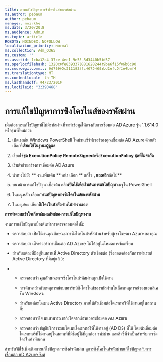 ```yaml
---
title: การแก้ไขปัญหาการซิงโครไนส์ของรหัสผ่าน
ms.author: pebaum
author: pebaum
manager: mnirkhe
ms.date: 3/20/2018
ms.audience: Admin
ms.topic: article
ROBOTS: NOINDEX, NOFOLLOW
localization_priority: Normal
ms.collection: Adm_O365
ms.custom: ''
ms.assetid: 1cba32c4-37ce-4ec1-9e58-8d3440b53d57
ms.openlocfilehash: 1320c0fe839337188162824439be6f15f86b6c90
ms.sourcegitcommit: 9d78905c512192ffc4675468abd2efc5f2e4baf4
ms.translationtype: MT
ms.contentlocale: th-TH
ms.lasthandoff: 04/23/2019
ms.locfileid: "32390468"
---
```

# <a name="troubleshoot-password-synchronization"></a>การแก้ไขปัญหาการซิงโครไนส์ของรหัสผ่าน

เมื่อต้องการแก้ไขปัญหาที่ไม่มีรหัสผ่านที่จะทำข้อมูลให้ตรงกับการเชื่อมต่อ AD Azure รุ่น 1.1.614.0 หรือรุ่นที่ใหม่กว่า:
  
1. เปิดเซสชัน Windows PowerShell ใหม่บนเซิร์ฟเวอร์ของคุณเชื่อมต่อ AD Azure ด้วยตัวเลือกที่**เรียกใช้ในฐานะผู้ดูแล** 
    
2. เรียกใช้**ชุด ExecutionPolicy RemoteSigned**หรือ**ExecutionPolicy ชุดที่ไม่จำกัด** 
    
3. เริ่มตัวช่วยสร้างการเชื่อมต่อ AD Azure
    
4. นำทางไปยัง ** งานเพิ่มเติม ** หน้า เลือก ** แก้ไข **, และคลิก**ถัดไป** 
    
5. บนหน้าการแก้ไขปัญหาเบื้องต้น คลิก**เปิดใช้เพื่อเริ่มต้นการแก้ไขปัญหา**เมนูใน PowerShell 
    
6. ในเมนูหลัก เลือก**การแก้ปัญหาการซิงโครไนส์ของรหัสผ่าน** 
    
7. ในเมนูย่อย เลือก**ซิงโครไนส์รหัสผ่านไม่ทำงานเลย** 
    
 **การทำความเข้าใจเกี่ยวกับผลลัพธ์ของการแก้ไขปัญหางาน**
  
งานการแก้ไขปัญหาเบื้องต้นทำการตรวจสอบต่อไปนี้:
  
- ตรวจสอบว่า เปิดใช้งานคุณลักษณะการซิงโครไนส์รหัสผ่านสำหรับผู้เช่าโฆษณา Azure ของคุณ
    
- ตรวจสอบว่า เซิร์ฟเวอร์การเชื่อมต่อ AD Azure ไม่ได้อยู่ในโหมดการจัดเตรียม
    
- สำหรับแต่ละที่มีอยู่ในสถานที่ Active Directory ตัวเชื่อมต่อ (ซึ่งสอดคล้องกับการฟอเรสต์ Active Directory ที่มีอยู่แล้ว):
    
- 
  - ตรวจสอบว่า คุณลักษณะการซิงโครไนส์รหัสผ่านถูกเปิดใช้งาน
    
  - การค้นหาสำหรับเหตุการณ์แบบฮาร์ทบีซิงโครไนส์ของรหัสผ่านในล็อกเหตุการณ์ของแอพลิเคชัน Windows
    
  - สำหรับแต่ละโดเมน Active Directory ภายใต้ตัวเชื่อมต่อไดเรกทอรีที่ใช้งานอยู่ในสถานที่:
    
  - ตรวจสอบว่าโดเมนสามารถเข้าถึงได้จากเซิร์ฟเวอร์เชื่อมต่อ AD Azure
    
  - ตรวจสอบว่า บัญชีบริการระบบโดเมนไดเรกทอรีที่ใช้งานอยู่ (AD DS) ที่ใช้ โดยตัวเชื่อมต่อไดเรกทอรีที่ใช้งานอยู่ในสถานที่ที่มีชื่อผู้ใช้ที่ถูกต้อง รหัสผ่าน และสิทธิ์ที่จำเป็นสำหรับการซิงโครไนส์รหัสผ่าน
    
สำหรับวิธีใช้เพิ่มเติมการแก้ไขปัญหาการซิงค์รหัสผ่าน ดู[การซิงโครไนส์รหัสผ่านแก้ไขปัญหากับการเชื่อมต่อ AD Azure ซิงค์](https://docs.microsoft.com/azure/active-directory/connect/active-directory-aadconnectsync-troubleshoot-password-synchronization)
  

